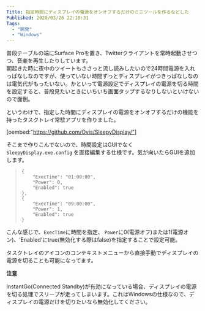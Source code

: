 ```yaml
---
Title: 指定時間にディスプレイの電源をオンオフするだけのミニツールを作るなどした
Published: 2020/03/26 22:10:31
Tags:
  - "開発"
  - "Windows"
---
```

普段テーブルの端にSurface Proを置き、Twitterクライアントを常時起動させつつ、音楽を再生したりしています。  
朝起きた時に夜中のツイートもささっと流し読みしたいので24時間電源を入れっぱなしなのですが、使っていない時間ずっとディスプレイがつきっぱなしなのは電気代がもったいない。かといって電源設定でディスプレイの電源を切る時間を設定すると、普段見たいときにいちいち画面タップするなりしないといけないので面倒。  

というわけで、指定した時間にディスプレイの電源をオンオフするだけの機能を持ったタスクトレイ常駐アプリを作りました。  

[oembed:"https://github.com/Ovis/SleepyDisplay/"]



そこまで作りこんでないので、時間設定はGUIでなく `SleepyDisplay.exe.config` を直接編集する仕様です。気が向いたらGUIを追加します。  

>     {
>         "ExecTime": "01:00:00",
>         "Power": 0,
>         "Enabled": true
>     },
>     {
>         "ExecTime": "09:00:00",
>         "Power": 1,
>         "Enabled": true
>     }

こんな感じで、`ExecTime`に時間を指定、 `Power`に0(電源オフ)または1(電源オン)、‘Enabled‘にtrue(無効化する際はfalse)を指定することで設定可能。

タスクトレイのアイコンのコンテキストメニューから直接手動でディスプレイの電源を切ることも可能になってます。

<b>注意</b>  

InstantGo(Connected Standby)が有効になっている場合、ディスプレイの電源を切る処理でスリープが走ってしまいます。これはWindowsの仕様なので、ディスプレイの電源だけを切りたいなら無効化してください。